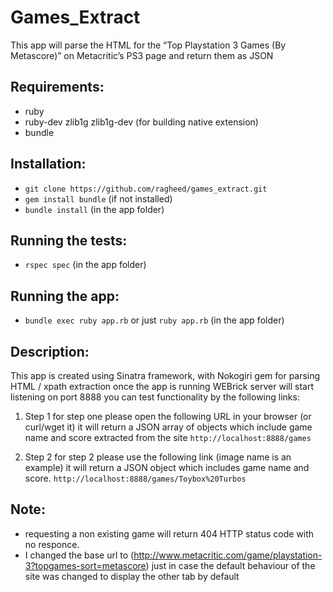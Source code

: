 # Games_Extract
This app will parse the HTML for the “Top Playstation 3 Games (By Metascore)” on Metacritic’s PS3 page and return them as JSON

## Requirements:
* ruby
* ruby-dev zlib1g zlib1g-dev (for building native extension)
* bundle

## Installation:
* `git clone https://github.com/ragheed/games_extract.git`
* `gem install bundle` (if not installed)
* `bundle install` (in the app folder)

## Running the tests:
* `rspec spec` (in the app folder)

## Running the app:
* `bundle exec ruby app.rb` or just `ruby app.rb` (in the app folder)

## Description:
This app is created using Sinatra framework, with Nokogiri gem for parsing HTML / xpath extraction
once the app is running WEBrick server will start listening on port 8888
you can test functionality by the following links:

1. Step 1 
for step one please open the following URL in your browser (or curl/wget it) it will return a JSON array of objects which include game name and score extracted from the site
`http://localhost:8888/games`

2. Step 2
for step 2 please use the following link (image name is an example) it will return a JSON object which includes game name and score. 
`http://localhost:8888/games/Toybox%20Turbos`

## Note:
* requesting a non existing game will return 404 HTTP status code with no responce.
* I changed the base url to (http://www.metacritic.com/game/playstation-3?topgames-sort=metascore) just in case the default behaviour of the site was changed to display the other tab by default
